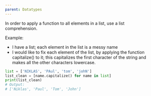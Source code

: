 ```yaml
---
parent: Datatypes 
---
```


In order to apply a function to all elements in a list, use a list comprehension.  

Example: 
- I have a list; each element in the list is a messy name
- I would like to fix each element of the list, by applying the function capitalize() to it; this capitalizes the first character of the string and makes all the other characters lowercase.

```python
list = ['NIKLAS', 'PAul', 'tom', 'johN']
list_clean = [name.capitalize() for name in list]
print(list_clean)
# Output:
# ['Niklas', 'Paul', 'Tom', 'John']
```